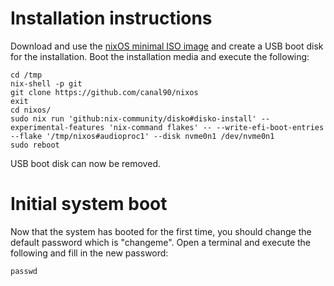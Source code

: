 # Installation instructions

Download and use the [nixOS minimal ISO image](https://nixos.org/download/#nixos-iso) and create a USB boot disk for the installation.
Boot the installation media and execute the following:

```
cd /tmp
nix-shell -p git
git clone https://github.com/canal90/nixos
exit
cd nixos/
sudo nix run 'github:nix-community/disko#disko-install' --experimental-features 'nix-command flakes' -- --write-efi-boot-entries --flake '/tmp/nixos#audioproc1' --disk nvme0n1 /dev/nvme0n1
sudo reboot
```
USB boot disk can now be removed.

# Initial system boot
Now that the system has booted for the first time, you should change the default password which is "changeme".
Open a terminal and execute the following and fill in the new password:
```
passwd
```
